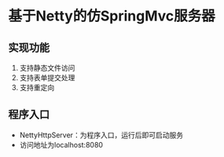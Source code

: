 # 基于Netty的仿SpringMvc服务器 #
## 实现功能 ##
1. 支持静态文件访问
2. 支持表单提交处理
3. 支持重定向

## 程序入口 ##
- NettyHttpServer：为程序入口，运行后即可启动服务
- 访问地址为localhost:8080